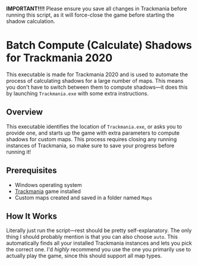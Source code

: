 **IMPORTANT!!!!**
Please ensure you save all changes in Trackmania before running this script, as it will force-close the game before starting the shadow calculation.

# Batch Compute (Calculate) Shadows for Trackmania 2020

This executable is made for Trackmania 2020 and is used to automate the process of calculating shadows for a large number of maps. This means you don't have to switch between them to compute shadows—it does this by launching `Trackmania.exe` with some extra instructions.

## Overview

This executable identifies the location of `Trackmania.exe`, or asks you to provide one, and starts up the game with extra parameters to compute shadows for custom maps. This process requires closing any running instances of Trackmania, so make sure to save your progress before running it!

## Prerequisites

* Windows operating system
* [Trackmania](http://trackmania.com/) game installed
* Custom maps created and saved in a folder named `Maps`

## How It Works

Literally just run the script—rest should be pretty self-explanatory. The only thing I should probably mention is that you can also choose `auto`. This automatically finds all your installed Trackmania instances and lets you pick the correct one. I'd *highly* recommend you use the one you primarily use to actually play the game, since this should support all map types.
